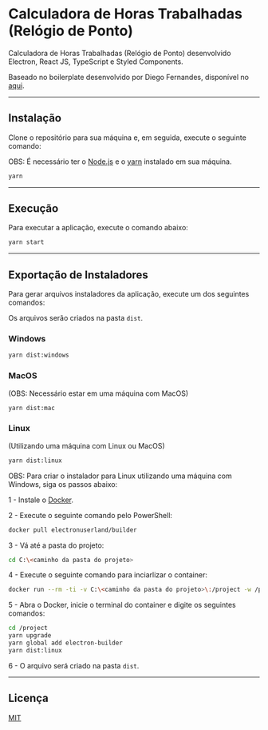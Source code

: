 # Calculadora de Horas Trabalhadas (Relógio de Ponto)

Calculadora de Horas Trabalhadas (Relógio de Ponto) desenvolvido Electron, React JS, TypeScript e Styled Components.

Baseado no boilerplate desenvolvido por Diego Fernandes, disponível no [aqui](https://github.com/diego3g/electron-typescript-react).

<hr>

## Instalação

Clone o repositório para sua máquina e, em seguida, execute o seguinte comando:

OBS: É necessário ter o [Node.js](https://nodejs.org/pt-br/) e o [yarn](https://yarnpkg.com) instalado em sua máquina.

```bash
yarn
```

<hr>

## Execução

Para executar a aplicação, execute o comando abaixo:

```bash
yarn start
```

<hr>

## Exportação de Instaladores

Para gerar arquivos instaladores da aplicação, execute um dos seguintes comandos:

Os arquivos serão criados na pasta `dist`.

### Windows

```bash
yarn dist:windows
```

### MacOS
(OBS: Necessário estar em uma máquina com MacOS)

```bash
yarn dist:mac
```

### Linux
(Utilizando uma máquina com Linux ou MacOS)

```bash
yarn dist:linux
```

OBS: Para criar o instalador para Linux utilizando uma máquina com Windows, siga os passos abaixo:

1 - Instale o [Docker](https://docs.docker.com/get-docker/).

2 - Execute o seguinte comando pelo PowerShell:

```bash
docker pull electronuserland/builder
```

3 - Vá até a pasta do projeto:

```bash
cd C:\<caminho da pasta do projeto>
```

4 - Execute o seguinte comando para inciarlizar o container:

```bash
docker run --rm -ti -v C:\<caminho da pasta do projeto>\:/project -w /project electronuserland/builder
```

5 - Abra o Docker, inicie o terminal do container e digite os seguintes comandos:

```bash
cd /project
yarn upgrade
yarn global add electron-builder
yarn dist:linux
```

6 - O arquivo será criado na pasta `dist`.

<hr>

## Licença

[MIT](https://choosealicense.com/licenses/mit/)
